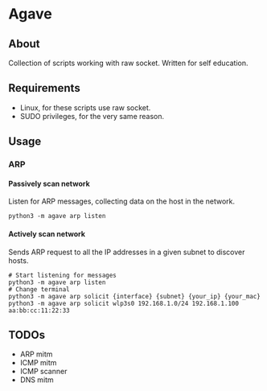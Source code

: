 # Agave

## About
Collection of scripts working with raw socket. Written for self education.

## Requirements
- Linux, for these scripts use raw socket.
- SUDO privileges, for the very same reason.

## Usage

### ARP

#### Passively scan network
Listen for ARP messages, collecting data on the host in the network.
```
python3 -m agave arp listen
```

#### Actively scan network
Sends ARP request to all the IP addresses in a given subnet to discover hosts.
```
# Start listening for messages
python3 -m agave arp listen
# Change terminal
python3 -m agave arp solicit {interface} {subnet} {your_ip} {your_mac}
python3 -m agave arp solicit wlp3s0 192.168.1.0/24 192.168.1.100 aa:bb:cc:11:22:33
```

## TODOs
- ARP mitm
- ICMP mitm
- ICMP scanner
- DNS mitm